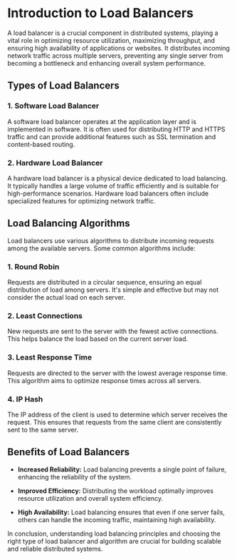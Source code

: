 # Introduction to Load Balancers

A load balancer is a crucial component in distributed systems, playing a vital role in optimizing resource utilization, maximizing throughput, and ensuring high availability of applications or websites. It distributes incoming network traffic across multiple servers, preventing any single server from becoming a bottleneck and enhancing overall system performance.

## Types of Load Balancers

### 1. Software Load Balancer

A software load balancer operates at the application layer and is implemented in software. It is often used for distributing HTTP and HTTPS traffic and can provide additional features such as SSL termination and content-based routing.

### 2. Hardware Load Balancer

A hardware load balancer is a physical device dedicated to load balancing. It typically handles a large volume of traffic efficiently and is suitable for high-performance scenarios. Hardware load balancers often include specialized features for optimizing network traffic.

## Load Balancing Algorithms

Load balancers use various algorithms to distribute incoming requests among the available servers. Some common algorithms include:

### 1. Round Robin

Requests are distributed in a circular sequence, ensuring an equal distribution of load among servers. It's simple and effective but may not consider the actual load on each server.

### 2. Least Connections

New requests are sent to the server with the fewest active connections. This helps balance the load based on the current server load.

### 3. Least Response Time

Requests are directed to the server with the lowest average response time. This algorithm aims to optimize response times across all servers.

### 4. IP Hash

The IP address of the client is used to determine which server receives the request. This ensures that requests from the same client are consistently sent to the same server.

## Benefits of Load Balancers

- **Increased Reliability:** Load balancing prevents a single point of failure, enhancing the reliability of the system.

- **Improved Efficiency:** Distributing the workload optimally improves resource utilization and overall system efficiency.

- **High Availability:** Load balancing ensures that even if one server fails, others can handle the incoming traffic, maintaining high availability.

In conclusion, understanding load balancing principles and choosing the right type of load balancer and algorithm are crucial for building scalable and reliable distributed systems.
